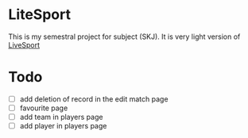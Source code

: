 # LiteSport
This is my semestral project for subject (SKJ). It is very light version of [LiveSport](https://www.livesport.cz/)

# Todo
- [ ] add deletion of record in the edit match page
- [ ] favourite page
- [ ] add team in players page
- [ ] add player in players page
